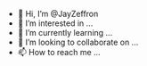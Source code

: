 - 👋 Hi, I’m @JayZeffron
- 👀 I’m interested in ...
- 🌱 I’m currently learning ...
- 💞️ I’m looking to collaborate on ...
- 📫 How to reach me ...

<!---
JayZeffron/JayZeffron is a ✨ special ✨ repository because its `README.md` (this file) appears on your GitHub profile.
You can click the Preview link to take a look at your changes.
--->
